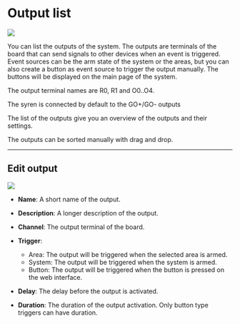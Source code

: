 # Output list
<img src="https://img.shields.io/badge/Access-User-orange?style=square">

You can list the outputs of the system. The outputs are terminals of the board that can send signals to other 
devices when an event is triggered. Event sources can be the arm state of the system or the areas, but you can
also create a button as event source to trigger the output manually. The buttons will be
displayed on the main page of the system.

The output terminal names are R0, R1 and O0..O4.

The syren is connected by default to the GO+/GO- outputs

The list of the outputs give you an overview of the outputs and their settings.

The outputs can be sorted manually with drag and drop.


---

## Edit output
<img src="https://img.shields.io/badge/Access-Administrator-red?style=square">


* **Name**: A short name of the output.
* **Description**: A longer description of the output.
* **Channel**: The output terminal of the board.
* **Trigger**:
    * Area: The output will be triggered when the selected area is armed.
    * System: The output will be triggered when the system is armed.
    * Button: The output will be triggered when the button is pressed on the web interface.

* **Delay**: The delay before the output is activated.
* **Duration**: The duration of the output activation. Only button type triggers can have duration.
